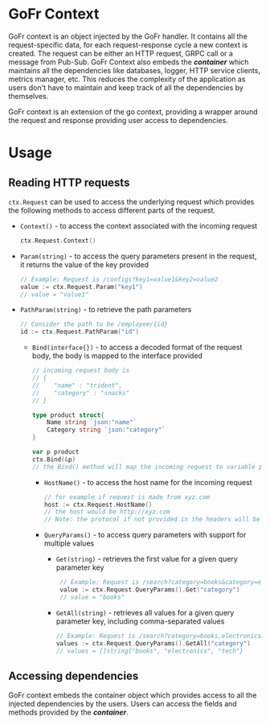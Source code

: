 # GoFr Context
GoFr context is an object injected by the GoFr handler. It contains all the request-specific data, for each
request-response cycle a new context is created. The request can be either an HTTP request, GRPC call or
a message from Pub-Sub.
GoFr Context also embeds the **_container_** which maintains all the dependencies like databases, logger, HTTP service clients,
metrics manager, etc. This reduces the complexity of the application as users don't have to maintain and keep track of
all the dependencies by themselves.

GoFr context is an extension of the go context, providing a wrapper around the request and response providing
user access to dependencies. 

# Usage
## Reading HTTP requests
`ctx.Request` can be used to access the underlying request which provides the following methods to access different
parts of the request.
- `Context()` - to access the context associated with the incoming request
    ```go
    ctx.Request.Context()
    ```
- `Param(string)` - to access the query parameters present in the request, it returns the value of the key provided
  ```go
  // Example: Request is /configs?key1=value1&key2=value2
  value := ctx.Request.Param("key1")
  // value = "value1"
  ```
- `PathParam(string)` - to retrieve the path parameters
  ```go
  // Consider the path to be /employee/{id}
  id := ctx.Request.PathParam("id")
  ```
  - `Bind(interface{})` - to access a decoded format of the request body, the body is mapped to the interface provided 
    ```go
    // incoming request body is 
    // {
    //    "name" : "trident",
    //    "category" : "snacks"
    // }
  
    type product struct{
        Name string `json:"name"`
        Category string `json:"category"`
    }

    var p product 
    ctx.Bind(&p)
    // the Bind() method will map the incoming request to variable p
    ```
    - `HostName()` - to access the host name for the incoming request
      ```go
      // for example if request is made from xyz.com
      host := ctx.Request.HostName()
      // the host would be http://xyz.com
      // Note: the protocol if not provided in the headers will be set to http by default
      ``` 
  
    - `QueryParams()` - to access query parameters with support for multiple values
  
         - `Get(string)` - retrieves the first value for a given query parameter key
             ```go
              // Example: Request is /search?category=books&category=electronics
              value := ctx.Request.QueryParams().Get("category")
              // value = "books"
            ```
         - `GetAll(string)` - retrieves all values for a given query parameter key, including comma-separated values 
            ```go
            // Example: Request is /search?category=books,electronics&category=tech
            values := ctx.Request.QueryParams().GetAll("category")
            // values = []string{"books", "electronics", "tech"}
           ```
  
## Accessing dependencies
GoFr context embeds the container object which provides access to 
all the injected dependencies by the users. Users can access the fields and methods provided 
by the **_container_**.
